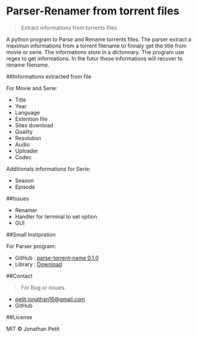 # Parser-Renamer from torrent files
> Extract informations from torrents files

A python program to Parse and Rename torrents files. The parser extract a maximun informations from a torrent filename to finnaly get the title from movie or serie. The informations store in a dictonnary. The program use regex to get informations. In the futur these informations will recover to rename filename.

##Informations extracted from file

For Movie and Serie:
* Title
* Year
* Language
* Extention file
* Sites download
* Quality
* Resolution
* Audio
* Uploader
* Codec

Additionals informations for Serie:
* Season
* Episode

##Issues

* Renamer
* Handler for terminal to set option
* GUI

##Small Instipration

For Parser program:
* GitHub : [parse-torrent-name 0.1.0](https://github.com/divijbindlish/parse-torrent-name)
* Library : [Download](https://pypi.python.org/pypi/parse-torrent-name/)

##Contact

>For Bug or issues.

* petit.jonathan16@gmail.com
* GitHub

##License

MIT © Jonathan Petit
